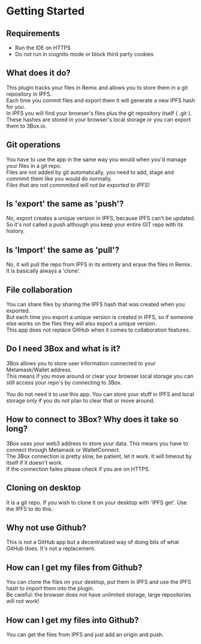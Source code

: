 # Getting Started

## Requirements

- Run the IDE on HTTPS
- Do not run in icognito mode or block third party cookies

## What does it do?

This plugin tracks your files in Remix and allows you to store them in a git repository in IPFS.<br>
Each time you commit files and export them it will generate a new IPFS hash for you.<br>
In IPFS you will find your browser's files plus the git repository itself ( .git ).<br>
These hashes are stored in your browser's local storage or you can export them to 3Box.io.<br>

## Git operations

You have to use the app in the same way you would when you'd manage your files in a git repo.<br>
Files are not added by git automatically, you need to add, stage and commmit them like you would do normally.<br>
*Files that are not commmited will not be exported to IPFS!*

## Is 'export' the same as 'push'?

No, export creates a unique version in IPFS, because IPFS can't be updated.<br>So it's not called a push
although you keep your entire GIT repo with its history.

## Is 'Import' the same as 'pull'?

No, it will pull the repo from IPFS in its entirety and erase the files in Remix. It is basically always a 'clone'.

## File collaboration

You can share files by sharing the IPFS hash that was created when you exported.<br>
But each time you export a unique version is created in IPFS, so if someone else works on the files they will also export a unique version.<br>
This app does not replace GitHub when it comes to collaboration features.
## Do I need 3Box and what is it?

3Box allows you to store user information connected to your Metamask/Wallet address.<br>This means if you move around or clear your browser local storage you can still access your repo's by connecting to 3Box.

You do not need it to use this app. You can store your stuff in IPFS and local storage only if you do not plan to clear that or move around.

## How to connect to 3Box? Why does it take so long?

3Box uses your web3 address to store your data. This means you have to connect through Metamask or WalletConnect.<br>
The 3Box connection is pretty slow, be patient, let it work. It will timeout by itself if it doesn't work.<br>
If the connection failes please check if you are on HTTPS.

## Cloning on desktop

It is a git repo. If you wish to clone it on your desktop with 'IPFS get'. Use the IPFS to do this.

## Why not use Github?

This is not a GitHub app but a decentralized way of doing bits of what GitHub does. It's not a replacement.
## How can I get my files from Github?

You can clone the files on your desktop, put them in IPFS and use the IPFS hash to import them into the plugin.<br>
Be careful: the browser does not have unlimited storage, large repositories will not work!

## How can I get my files into Github?

You can get the files from IPFS and just add an origin and push.<br>





